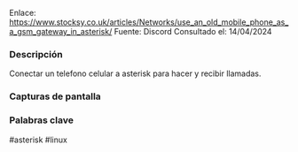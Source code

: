 Enlace: https://www.stocksy.co.uk/articles/Networks/use_an_old_mobile_phone_as_a_gsm_gateway_in_asterisk/
Fuente: Discord
Consultado el: 14/04/2024

### Descripción
Conectar un telefono celular a asterisk para hacer y recibir llamadas.

### Capturas de pantalla


### Palabras clave
#asterisk #linux